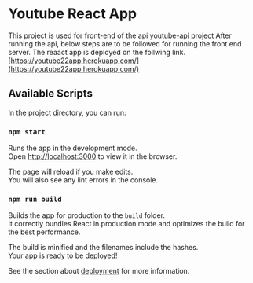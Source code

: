 # Youtube React App

This project is used for front-end of the api [youtube-api project](https://github.com/vanshraj/youtube-api)
After running the api, below steps are to be followed for running the front end server.
The reaact app is deployed on the follwing link. [https://youtube22app.herokuapp.com/](https://youtube22app.herokuapp.com/)

## Available Scripts

In the project directory, you can run:

### `npm start`

Runs the app in the development mode.\
Open [http://localhost:3000](http://localhost:3000) to view it in the browser.

The page will reload if you make edits.\
You will also see any lint errors in the console.

### `npm run build`

Builds the app for production to the `build` folder.\
It correctly bundles React in production mode and optimizes the build for the best performance.

The build is minified and the filenames include the hashes.\
Your app is ready to be deployed!

See the section about [deployment](https://facebook.github.io/create-react-app/docs/deployment) for more information.
